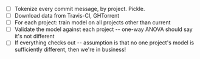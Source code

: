  - [ ] Tokenize every commit message, by project. Pickle.
 - [ ] Download data from Travis-CI, GHTorrent
 - [ ] For each project: train model on all projects other than current
 - [ ] Validate the model against each project -- one-way ANOVA should
       say it's not different
 - [ ] If everything checks out -- assumption is that no one project's
       model is sufficiently different, then we're in business! 
